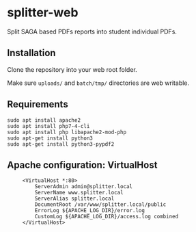 # splitter-web
Split SAGA based PDFs reports into student individual PDFs.

## Installation
Clone the repository into your web root folder.

Make sure `uploads/` and `batch/tmp/` directories are web writable.

## Requirements
```
sudo apt install apache2
sudo apt install php7-4-cli
sudo apt install php libapache2-mod-php
sudo apt-get install python3	
sudo apt-get install python3-pypdf2
```

## Apache configuration: VirtualHost
```
	 <VirtualHost *:80>
		 ServerAdmin admin@splitter.local
		 ServerName www.splitter.local
		 ServerAlias splitter.local
		 DocumentRoot /var/www/splitter.local/public
		 ErrorLog ${APACHE_LOG_DIR}/error.log
		 CustomLog ${APACHE_LOG_DIR}/access.log combined
	 </VirtualHost>
```

